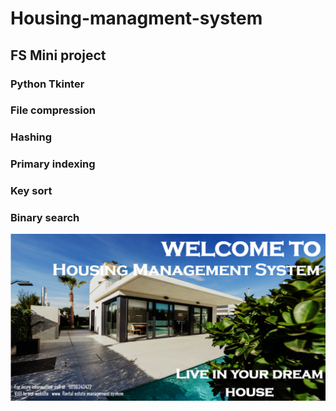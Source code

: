 # Housing-managment-system
## FS Mini project
### Python Tkinter
### File compression
### Hashing
### Primary indexing
### Key sort
### Binary search

<img src="bg3.png" alt="PMS"/>
